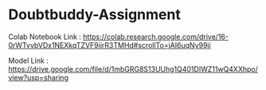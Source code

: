 # Doubtbuddy-Assignment
Colab Notebook Link : https://colab.research.google.com/drive/16-0rWTvvbVDx1NEXkqTZVF9iirR3TMHd#scrollTo=jAI6uqNy99ji

Model Link : https://drive.google.com/file/d/1mbGRG8S13UUhg1Q401DIWZ11wQ4XXhpo/view?usp=sharing
